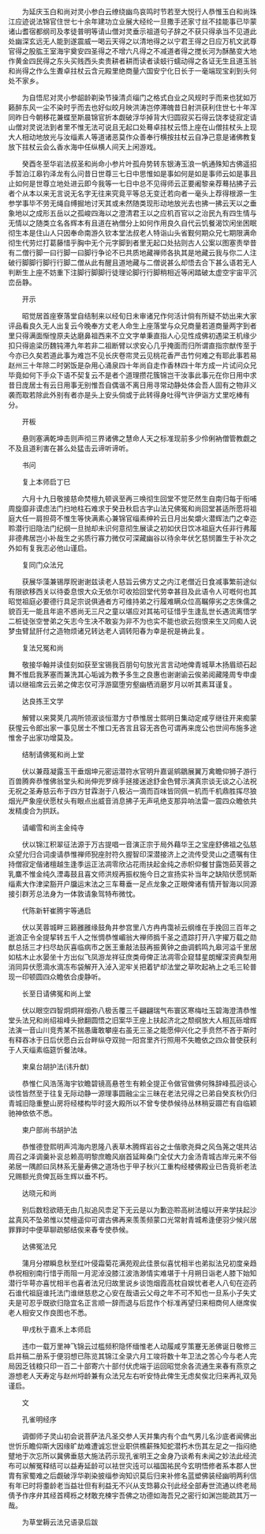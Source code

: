 <!-- { "loadSidebar": true } -->
　　为延庆玉白和尚对灵小参白云缭绕幽鸟哀鸣时节若至大悦行人恭惟玉白和尚珠江应迹说法锦官住世七十余年建功立业展大经纶一旦撒手还家寸丝不挂能事已毕蒙诸山耆宿都纲司及孝徒普明等请山僧对灵垂示祖道句子辞之不获只得承当不见道此处幽深玄远无人能到遂震威一喝云天得之以清地得之以宁君王得之日应万机文武尊官得之股肱王室海宇奠安四圣得之不增六凡得之不减道者得之搅长河为酥酪变大地作黄金四民得之东头买贱西头卖贵耕者耕而读者读蚑行蠕动得之各证无生且道玉翁和尚得之作么生聻卓拄杖云含元殿里绝商量六国安宁化日长于一毫端现宝刹到头何处不家乡。

　　为自悟尼对灵小参龆龄剃染节操清贞缁门之格式白业之风规时乎而来也犹如万籁醉东风一尘不染时乎而去也好似皎月映洪涛岂停滞魄昔日射洪获利住世七十年浑同昨日今朝移花兼蝶至斯晨锦官折本觑破浮华掉背大归圆寂买石得云饶孝徒寂定请山僧对灵说法到者里不惟无法可说且无起口处蓦卓拄杖云悟上座在山僧拄杖头上现大人相动地放光与汝缁素人等道诸恶莫作众善奉行横按拄杖云自净己意是诸佛教复放下拄杖云会么香水海中任纵横人间天上闲游戏。

　　癸酉冬至华岩法叔圣和尚命小参片叶孤舟势转东银涛玉浪一帆通殊知古佛遥招手暂泊江皋钓泽龙有么问昔日世尊三七日中思惟如是事如何是如是事师云如是事且止如何是世尊立地处进云即今我等一七日中总不见得师云正要阇黎亲荐蓦拈拂子云者个从本以来无言说无名字无往来究竟平等总无变迁若向者一毫头上荐得根源一生参学事毕不劳无绳自缚掘地讨天其或未然随类现形动地放光去也拂一拂云天以之垂象地以之成形五岳以之孤峻四海以之澄清君王以之应机百官以之治民九有四生情与无情以之随类立名各辉本有且道在衲僧分上如何作用良久自代云饥餐渴饮闲坐困眠彻生本是住山人只因奉命南游久钦本堂法叔老人特诣山头省觐何期众兄七期限满命彻生代劳烂打葛藤惜乎胸中无个元字脚到者里无起口处拈则古人公案以图塞责举昔有二僧行脚一曰行脚一曰脚行争论不已共质地藏禅师各执其是地藏云我与你二人注破行脚脚行脚行行脚二僧从此有醒且道地藏与二僧说甚么却悟去合下甚么语若无人判断生上座不妨重下注脚行脚脚行徒理论脚行行脚稍相近等闲踏破太虚空宇宙平沉峦岳静。

　　开示

　　昭觉居首座寮落堂自结制来以经旬日未审诸兄作何活计倘有所疑不妨出来大家评品看良久无人出复云今晚奉方丈老人命生上座落堂与众兄商量若道商量两字到者里只得满面惭惶原夫达磨鼻祖西来不立文字单秉直指人心见性成佛初遇梁王机缘少扣只得逾梁历魏钝滞九年若非二祖断臂以求安心几乎掩面而归所谓直指宗猷传至于今亦已久矣若道此事为难岂不见长庆卷帘灵云见桃花香严击竹何难之有耶此事若易赵州三十年除二时粥饭是杂用心涌泉四十年尚自走作香林四十年方成一片试问众兄毕竟如何下手众下语不契复云不是者个道理攒花簇锦岂干汝事此事元在你日用中求昔日庞居士有云日用事无别惟吾自偶谐不离日用寻常动静处体会吾人固有之物非义袭而取若除此外别有者亦是头上安头倘或于此转得身吐得气许伊诣方丈里吃棒有分。

　　开板

　　悬则塞满乾坤击则声彻三界诸佛之慧命人天之标准现前多少伶俐衲僧管教觑之不及且道利害在甚么处猛击云谛听谛听。

　　书问

　　复上本师启丁巳

　　六月十九日敬接慈命焚檀九顿讽至再三唤彻生回堂不觉茫然生自南归每于衔哺周旋靡非谟虑法门扫地柱石难求于癸丑秋启古字山法兄佛冤和尚回堂甚适所愿将祖庭大任一肩担荷不惟生等快满素心兼锦官缁素绅衿云日月出矣爝火潜辉法门之幸迩聆潜行旧隐法门纪纲一旦抛却未识何意彻生展读之初如伏日饮冰祖庭大任非行弗履非德弗居岂小补哉生之劣质行寡力微仅可深藏幽谷以待余年伏乞慈悯置生于补次之外如有复我志必他山谨启。

　　复同门众法兄

　　获展华藻兼锡厚贶谢谢兹读老人慈旨云佛方丈之内江老僧近日食减事繁前途似有限欲移西关以待委息恨大众无依尔可收拾回堂代劳幸甚目及此语令人可嘅何也其昭觉祖庭必要德行具足宗说俱通者方可维持弟之行履难瞒众位高瞩儜劣之志侏儒之貌百无一能且年逾不惑尚无三尺之童以堪应对其祐可征惜乎生逢乱世长遇流离悟学二桩徒张空誉弟之矢志今生决不敢妄为非不为也实不能也欲云抱恨来生又同痴人说梦虫臂鼠肝付之造物烦诸兄转达老人调转阳春为幸是祝是祷此复。

　　复法兄冤和尚

　　敬接华翰并读佳刻如获至宝锡我百朋句句放光言言动地俾青城草木扬眉顽石起舞不惟启我茅塞而兼洗其心垢诚为教予多生之良惠也谢谢谕云俟弟阅藏隆周专申虔请以继祖席云云弟之俾志仅可浮游窳堕穷壑幽栖消磨岁月以听其素耳谨复。

　　达良拣王文学

　　解臂以来蓂荚几凋所领淑谈恒潜方寸恭惟居士熙明日集动定咸亨继往开来痴蒙获惺云令郎出家一事见居士不惟口无吝言且容无吝色可谓再来庞公也世间布施多途惟舍子出家功增莫及。

　　结制请佛冤和尚上堂

　　伏以兼葭凝露玉干垂烟坤元密运潜符水官明升嘉诞鹓鶵展翼万禽瞻仰狮子游行百兽腾奔恭惟佛翁堂头和尚伸兜罗绵手拯接迷途舒金色臂示演真宗谈无谈之心法祝无祝之圣寿慈云布于四方甘霖澍于八极沾一滴而百味皆同佩一机而千机鼎胜挥尽狼烟光严象座伏愿杖头有眼点出威音消息拂子无声吼绝支那异响法雷一震四众瞻依共发精虔合为拱跃。

　　请嵋雪和尚主金纯寺

　　伏以锦江积翠征法源于万古提唱一音演正宗于局外藉华王之宝座舒佛祖之弘慈众望允归合词虔请恭惟禅师猊座肘符久握智印深潜接济上之流传受灵山之遗嘱有住持僧寂定偕诸檀越生逢季运正法凋零欣沾花雨扶起金纯之赤帜仰餐甘露饱茹芙蓉之乳麋不惟金纯久湮毒鼓且喜文师洪规再振权施今日之宣扬实补当年之缺陷伏愿悯斯缁素大作津梁豁开户牖运末法之三车蓦垂一足点龙象之正眼俾诸有情开智海以同源接引群芳总法身为一体敦请象驾特布微忱。

　　代陈新轩崔腾宇等通启

　　伏以芙蓉城畔三籁雝雝缘鼓角井参宫里八方冉冉霭祯云纲维在手挽回三百年之逝浪正令全提挈转五千人之怅惆恭惟嵋翁大禅师撝千圣之遗踪打开八字擢万载之勋猷总括三才扫尽劫灰喜临病市之医王重敲法鼓再振黄钟之曲调鹤鸣九皋河溢千里居如枯木止水晏坐十方出似飞凤游龙祥征庶类毋俾正法凋零企窥彗星朗耀深资典型用消同异伏愿滴水滴冻布袋解开入淖入泥牢关把着铲却法堂之草吹起衲上之毛三轮普现一印顿圆四众瞻依合虔静听。

　　长至日请佛冤和尚上堂

　　伏以眼空四智炯炯祥烟弥八极舌覆三千翩翩瑞气布寰区寒梅吐玉碧海澄清恭惟堂头法兄和尚绍祖峰头掀翻圆悟之旧案华王座上扶起济北之颓纲放大人相瓦砾增辉法演一音山川竞秀某不揣愚庸敢攀座右虽无三圣之能愿伸兴化之手贲然不吝于斯时有释吞冰于日后伏愿白云台畔纵夺双抛一阳宫里齐行照用不失瞻依之四众普使获利于人天缁素临筵忻餐法味。

　　柬臬台胡护法(讳升猷)

　　恭惟仁风浩荡海宇钦瞻碧镜高悬苍生有赖全提正令做官做佛何殊辞峰孤迥谈心谈性皆然至于往复无际动静一源理事圆融尘尘三昧在老法兄得之已弟自癸亥秋仍归青城旧隐重整山房将经楼构毕时竖大殿所以不曾专使恭候待丛林稍妥蹑芒有自临颖驰神依依不悉。

　　柬户部尚书胡护法

　　恭惟德登熙明声鸿海内恩隆八表草木腾辉岩谷之士偕歌尧舜之风刍荛之氓共沾周召之泽调羹补衮总赖高明黎庶瞻风崩首延眸桑门全仗大力金汤青城古岸元来不俗弟居一隅颜曰凤林系无量寿佛之道场也于甲子秋兴工重构经楼佛殿业已告竟祈老法兄赐额光贲俾瓦砾生辉以垂不朽。

　　达晓元和尚

　　别后数稔欲晤无由几拟追风柰足下无云是以为歉迩聆高树法幢以开来学扶起沙盆真风不坠弟惟以焚檀遥仰可谓古佛再来羡羡频蒙口光常射青城希逢便羽少候兴居罪罪时中便草聊疏郁结俟来春专使恭候。

　　达佛冤法兄

　　蒲月分襟瞬息秋至红叶侵霜菊花满苑观此佳景似喜忧相半也弟拟法兄初度亲趋恭祝相别南行惜乎雨阻一月泥淖没膝江波浩渺情实难堪于十月朔日诣老人膝下始知潜行华萼亦喜忧相半也喜者法兄归故里说乡谈饱烟霞高枕自娱忧者老人八旬在迩药石谁代祖庭谁托法门谁继慈悲之心安在哉语云父母之年不可不知也一旦系小子失丈夫是可忍乎既欲归隐宜名正言顺一辞而退与后昆作个标准再望归来相商何人继席俟老人相安又作良图也不悉。

　　甲戌秋于嘉禾上本师启

　　违巾一载万里神飞锦云过槛频积隐怀缅惟老人动履咸亨策蹇无恙佛诞日敬修三启并稿二册系于便羽想已陈览其锦江全录六月工竣将数十年卫法之苦心今与老人完局因乏钱粮只印一百二十部寄六十部付伏虎端于运回昭觉余各流通生来春有燕京之游想老人天寿定与赵州埒龄兼有众法兄左右听安恃此俾生无虑矣俟北归来再礼双凫谨启。

　　文

　　孔雀明经序

　　调御师子灵山初会说菩萨法凡圣交参人天并集内有个血气男儿名沙底者闻佛出世忻乐瞻仰斯大因缘旷劫难遭诚忘世业职供樵薪殊知蛇潜朽木伤其左足之一指闷绝躄地于次忘所以冀佛垂慈大施法药示现孔雀明王之金身乃谈希有未闻之妙法此经流布可以解冤释结可以益寿延龄可以袪世灾迍可以福国祐民今玄明悟修者系本郡人世胄有家蜀难之后觑破浮华剃染披缁参询知识莫后归来补修名蓝塑佛装经幽明两利信有年已时将耋龄老当益壮但有利益无不兴从支筇募众刊此经全部寿世流通以终老局倩予作序弁其经首樗栎之材敢充楝宇吾佛之功德如海吾兄之密行如渊岂能疏其万一哉。

　　为草堂耨云法兄语录后跋

